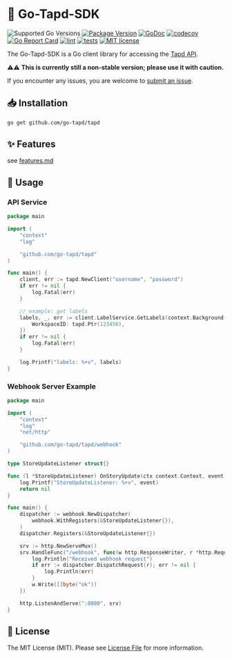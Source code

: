# 🚀 Go-Tapd-SDK

![Supported Go Versions](https://img.shields.io/badge/Go-%3E%3D1.18-blue)
[![Package Version](https://badgen.net/github/release/go-tapd/tapd/stable)](https://github.com/go-tapd/tapd/releases)
[![GoDoc](https://pkg.go.dev/badge/github.com/go-tapd/tapd)](https://pkg.go.dev/github.com/go-tapd/tapd)
[![codecov](https://codecov.io/gh/go-tapd/tapd/graph/badge.svg?token=QPTHZ5L9GT)](https://codecov.io/gh/go-tapd/tapd)
[![Go Report Card](https://goreportcard.com/badge/github.com/go-tapd/tapd)](https://goreportcard.com/report/github.com/go-tapd/tapd)
[![lint](https://github.com/go-tapd/tapd/actions/workflows/lint.yml/badge.svg)](https://github.com/go-tapd/tapd/actions/workflows/lint.yml)
[![tests](https://github.com/go-tapd/tapd/actions/workflows/test.yml/badge.svg)](https://github.com/go-tapd/tapd/actions/workflows/test.yml)
[![MIT license](https://img.shields.io/badge/license-MIT-brightgreen.svg)](https://opensource.org/licenses/MIT)

The Go-Tapd-SDK is a Go client library for accessing the [Tapd API](https://www.tapd.cn/).

⚠️⚠️ **This is currently still a non-stable version; please use it with caution.** 

If you encounter any issues, you are welcome to [submit an issue](https://github.com/go-tapd/tapd/issues/new).

## 📥 Installation

```bash
go get github.com/go-tapd/tapd
```

## ✨ Features

see [features.md](features.md)

## 🔧 Usage

### API Service

```go
package main

import (
	"context"
	"log"

	"github.com/go-tapd/tapd"
)

func main() {
	client, err := tapd.NewClient("username", "password")
	if err != nil {
		log.Fatal(err)
	}

	// example: get labels
	labels, _, err := client.LabelService.GetLabels(context.Background(), &tapd.GetLabelsRequest{
		WorkspaceID: tapd.Ptr(123456),
	})
	if err != nil {
		log.Fatal(err)
	}

	log.Printf("labels: %+v", labels)
}
```

### Webhook Server Example

```go
package main

import (
	"context"
	"log"
	"net/http"

	"github.com/go-tapd/tapd/webhook"
)

type StoreUpdateListener struct{}

func (l *StoreUpdateListener) OnStoryUpdate(ctx context.Context, event *webhook.StoryUpdateEvent) error {
	log.Printf("StoreUpdateListener: %+v", event)
	return nil
}

func main() {
	dispatcher := webhook.NewDispatcher(
		webhook.WithRegisters(&StoreUpdateListener{}),
	)
	dispatcher.Registers(&StoreUpdateListener{})

	srv := http.NewServeMux()
	srv.HandleFunc("/webhook", func(w http.ResponseWriter, r *http.Request) {
		log.Println("Received webhook request")
		if err := dispatcher.DispatchRequest(r); err != nil {
			log.Println(err)
		}
		w.Write([]byte("ok"))
	})

	http.ListenAndServe(":8080", srv)
}
```

## 📜 License

The MIT License (MIT). Please see [License File](LICENSE) for more information.